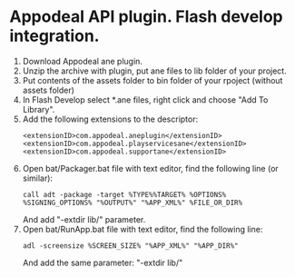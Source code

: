 # Appodeal API plugin. Flash develop integration.

1. Download Appodeal ane plugin.
2. Unzip the archive with plugin, put ane files to lib folder of your project.
3. Put contents of the assets folder to bin folder of your rpoject (without assets folder)
4. In Flash Develop select *.ane files, right click and choose "Add To Library".
5. Add the following extensions to the descriptor:
   ```
   <extensionID>com.appodeal.aneplugin</extensionID>
   <extensionID>com.appodeal.playservicesane</extensionID>
   <extensionID>com.appodeal.supportane</extensionID>
   ```
6. Open bat/Packager.bat file with text editor, find the following line (or similar):
   ```
   call adt -package -target %TYPE%%TARGET% %OPTIONS% %SIGNING_OPTIONS% "%OUTPUT%" "%APP_XML%" %FILE_OR_DIR%
   ```
   And add "-extdir lib/" parameter.
7. Open bat/RunApp.bat file with text editor, find the following line:
   ```
   adl -screensize %SCREEN_SIZE% "%APP_XML%" "%APP_DIR%"
   ```
   And add the same parameter: "-extdir lib/"